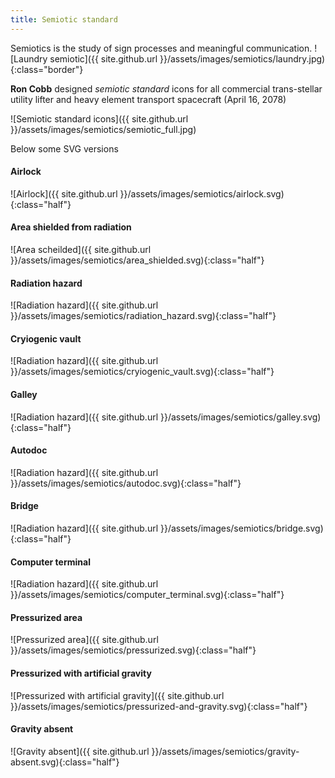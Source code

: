 ```yaml
---
title: Semiotic standard
---
```


Semiotics is the study of sign processes and meaningful communication.
![Laundry semiotic]({{ site.github.url }}/assets/images/semiotics/laundry.jpg){:class="border"}

**Ron Cobb** designed *semiotic standard* icons for all commercial trans-stellar utility lifter and heavy element transport spacecraft (April 16, 2078)  

![Semiotic standard icons]({{ site.github.url }}/assets/images/semiotics/semiotic_full.jpg)

Below some SVG versions

#### Airlock

![Airlock]({{ site.github.url }}/assets/images/semiotics/airlock.svg){:class="half"}

#### Area shielded from radiation

![Area scheilded]({{ site.github.url }}/assets/images/semiotics/area_shielded.svg){:class="half"}

#### Radiation hazard

![Radiation hazard]({{ site.github.url }}/assets/images/semiotics/radiation_hazard.svg){:class="half"}

#### Cryiogenic vault

![Radiation hazard]({{ site.github.url }}/assets/images/semiotics/cryiogenic_vault.svg){:class="half"}

#### Galley

![Radiation hazard]({{ site.github.url }}/assets/images/semiotics/galley.svg){:class="half"}

#### Autodoc

![Radiation hazard]({{ site.github.url }}/assets/images/semiotics/autodoc.svg){:class="half"}

#### Bridge

![Radiation hazard]({{ site.github.url }}/assets/images/semiotics/bridge.svg){:class="half"}

#### Computer terminal

![Radiation hazard]({{ site.github.url }}/assets/images/semiotics/computer_terminal.svg){:class="half"}

#### Pressurized area

![Pressurized area]({{ site.github.url }}/assets/images/semiotics/pressurized.svg){:class="half"}

#### Pressurized with artificial gravity

![Pressurized with artificial gravity]({{ site.github.url }}/assets/images/semiotics/pressurized-and-gravity.svg){:class="half"}

#### Gravity absent

![Gravity absent]({{ site.github.url }}/assets/images/semiotics/gravity-absent.svg){:class="half"}
